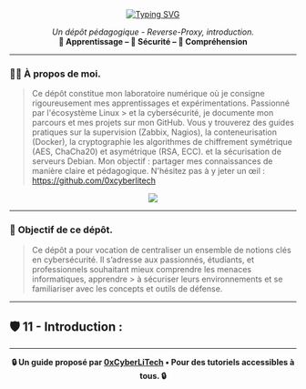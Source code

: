 <div align="center">

<a href="https://github.com/0xCyberLiTech/Cybersecurite/blob/main/CYBERSECURITE-11-REVERSE-PROXY-INTRODUCTION-Le-r%C3%B4le-du-proxy-entrant.md">
  <img src="https://readme-typing-svg.herokuapp.com?font=Fira+Code&size=24&pause=1000&color=D14A4A&center=true&vCenter=true&width=800&lines=REVERSE+PROXY+:+S%C3%89CURIT%C3%89+ET+R%C3%94LE+CL%C3%89;Comprendre+le+fonctionnement+du+proxy+entrant;Filtrer%2C+r%C3%A9partir+et+s%C3%A9curiser+les+acc%C3%A8s+web" alt="Typing SVG" />
</a>

<p align="center">
  <em>Un dépôt pédagogique - Reverse-Proxy, introduction.</em><br>
  <b>📘 Apprentissage – 🔐 Sécurité – 🧠 Compréhension</b>
</p>

</div>

---

### 👨‍💻 **À propos de moi.**

> Ce dépôt constitue mon laboratoire numérique où je consigne rigoureusement mes apprentissages et expérimentations. Passionné par l'écosystème Linux > et la cybersécurité, je
> documente mon parcours et mes projets sur mon GitHub. Vous y trouverez des guides pratiques sur la supervision (Zabbix,
> Nagios), la conteneurisation (Docker), la cryptographie les algorithmes de chiffrement symétrique (AES, ChaCha20) et asymétrique (RSA, ECC).  et la
> sécurisation de serveurs Debian. Mon objectif : partager mes connaissances de manière claire et pédagogique. N'hésitez pas à y jeter un œil : https://github.com/0xcyberlitech

<p align="center">
  <a href="https://skillicons.dev">
    <img src="https://skillicons.dev/icons?i=linux,debian,bash,docker,nginx,grafana,prometheus,git,vim" />
  </a>
</p>

---

### 🎯 **Objectif de ce dépôt.**

> Ce dépôt a pour vocation de centraliser un ensemble de notions clés en cybersécurité. Il s’adresse aux passionnés, étudiants, et professionnels souhaitant mieux comprendre les menaces informatiques, apprendre  > à sécuriser leurs environnements et se familiariser avec les concepts et outils de défense.

---
## 🛡️ 11 - **Introduction :**


---

<p align="center">
  <b>🔒 Un guide proposé par <a href="https://github.com/0xCyberLiTech">0xCyberLiTech</a> • Pour des tutoriels accessibles à tous. 🔒</b>
</p>


